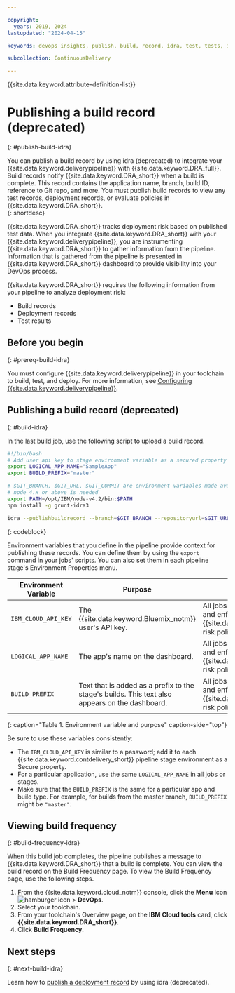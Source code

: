 ```yaml
---

copyright:
  years: 2019, 2024
lastupdated: "2024-04-15"

keywords: devops insights, publish, build, record, idra, test, tests, install, app, dashboard

subcollection: ContinuousDelivery

---
```


{{site.data.keyword.attribute-definition-list}}


# Publishing a build record (deprecated)
{: #publish-build-idra}

You can publish a build record by using idra (deprecated) to integrate your {{site.data.keyword.deliverypipeline}} with {{site.data.keyword.DRA_full}}. Build records notify {{site.data.keyword.DRA_short}} when a build is complete. This record contains the application name, branch, build ID, reference to Git repo, and more. You must publish build records to view any test records, deployment records, or evaluate policies in {{site.data.keyword.DRA_short}}.  
{: shortdesc}

{{site.data.keyword.DRA_short}} tracks deployment risk based on published test data. When you integrate {{site.data.keyword.DRA_short}} with your {{site.data.keyword.deliverypipeline}}, you are instrumenting {{site.data.keyword.DRA_short}} to gather information from the pipeline. Information that is gathered from the pipeline is presented in {{site.data.keyword.DRA_short}} dashboard to provide visibility into your DevOps process.

{{site.data.keyword.DRA_short}} requires the following information from your pipeline to analyze deployment risk:

* Build records
* Deployment records
* Test results


## Before you begin
{: #prereq-build-idra}

You must configure {{site.data.keyword.deliverypipeline}} in your toolchain to build, test, and deploy. For more information, see [Configuring {{site.data.keyword.deliverypipeline}}](/docs/ContinuousDelivery?topic=ContinuousDelivery-deliverypipeline).


## Publishing a build record (deprecated)
{: #build-idra}

In the last build job, use the following script to upload a build record.

```bash
#!/bin/bash
# Add user api key to stage environment variable as a secured property
export LOGICAL_APP_NAME="SampleApp"
export BUILD_PREFIX="master"

# $GIT_BRANCH, $GIT_URL, $GIT_COMMIT are environment variables made available by the CD pipeline
# node 4.x or above is needed
export PATH=/opt/IBM/node-v4.2/bin:$PATH
npm install -g grunt-idra3

idra --publishbuildrecord --branch=$GIT_BRANCH --repositoryurl=$GIT_URL --commitid=$GIT_COMMIT --status=pass
```
{: codeblock}

Environment variables that you define in the pipeline provide context for publishing these records. You can define them by using the `export` command in your jobs' scripts. You can also set them in each pipeline stage's Environment Properties menu.


| Environment Variable  | Purpose                                                                                        | Required |
|-----------------------|------------------------------------------------------------------------------------------------|-------------|
| `IBM_CLOUD_API_KEY`   | The {{site.data.keyword.Bluemix_notm}} user's API key.                                         | All jobs that start the idra CLI and enforce {{site.data.keyword.DRA_short}} risk policies.  |
| `LOGICAL_APP_NAME`    | The app's name on the dashboard.                                                               | All jobs that build, test, deploy, and enforce {{site.data.keyword.DRA_short}} risk policies. |
| `BUILD_PREFIX`        | Text that is added as a prefix to the stage's builds. This text also appears on the dashboard. | All jobs that build, test, deploy, and enforce {{site.data.keyword.DRA_short}} risk policies. |
{: caption="Table 1. Environment variable and purpose" caption-side="top"}

Be sure to use these variables consistently:

* The `IBM_CLOUD_API_KEY` is similar to a password; add it to each {{site.data.keyword.contdelivery_short}} pipeline stage environment as a Secure property.
* For a particular application, use the same `LOGICAL_APP_NAME` in all jobs or stages.
* Make sure that the `BUILD_PREFIX` is the same for a particular app and build type. For example, for builds from the master branch, `BUILD_PREFIX` might be `"master"`.


## Viewing build frequency
{: #build-frequency-idra}

When this build job completes, the pipeline publishes a message to {{site.data.keyword.DRA_short}} that a build is complete. You can view the build record on the Build Frequency page. To view the Build Frequency page, use the following steps.

1. From the {{site.data.keyword.cloud_notm}} console, click the **Menu** icon ![hamburger icon](images/icon_hamburger.svg) > **DevOps**.
2. Select your toolchain.
3. From your toolchain's Overview page, on the **IBM Cloud tools** card, click **{{site.data.keyword.DRA_short}}**.
4. Click **Build Frequency**.

## Next steps
{: #next-build-idra} 

Learn how to [publish a deployment record](/docs/ContinuousDelivery?topic=ContinuousDelivery-publish-deploy-idra) by using idra (deprecated).
